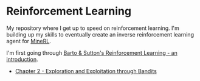 # Reinforcement Learning

My repository where I get up to speed on reinforcement learning. I'm building up my skills to eventually create an inverse reinforcement learning agent for [MineRL](https://minerl.io/). 

I'm first going through [Barto & Sutton's Reinforcement Learning - an introduction](http://incompleteideas.net/book/the-book.html). 

- [Chapter 2 - Exploration and Exploitation through Bandits](./Ch2-Bandits.ipynb)

